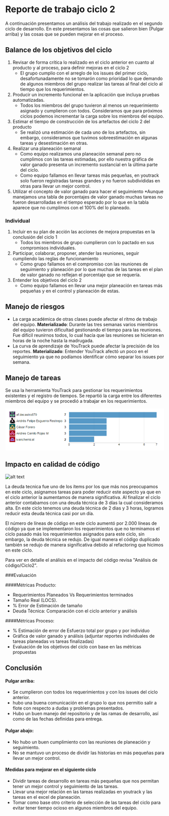 # Reporte de trabajo ciclo 2

A continuación presentamos un análisis del trabajo realizado en el segundo ciclo de desarrollo. En este presentamos las cosas que salieron bien (Pulgar arriba) y las cosas que se pueden mejorar en el proceso.

## Balance de los objetivos del ciclo

1. Revisar de forma crítica lo realizado en el ciclo anterior en cuanto al producto y al proceso, para definir mejoras en el ciclo 2
    * El grupo cumplio con el arreglo de los issues del primer ciclo, desafortunadamente no se tomarón como prioridad lo que demando de algunos miembros del grupo realizar las tareas al final del ciclo al tiempo que los requerimientos.
2. Producir un incremento funcional en la aplicación que incluya pruebas automatizadas.
    * Todos los miembros del grupo tuvieron al menos un requerimiento asignado y cumplieron con todos. Consideramos que para próximos ciclos podemos incrementar la carga sobre los miembros del equipo.
3. Estimar el tiempo de construcción de los artefactos del ciclo 2 del producto
    * Se realizó una estimación de cada uno de los artefactos, sin embargo, consideramos que tuvimos sobreestimación en algunas tareas y desestimación en otras.
4. Realizar una planeación semanal
    * Como equipo realizamos una planeación semanal pero no cumplimos con las tareas estimadas, por ello nuestra gráfica de valor ganado presenta un incremento sustancial en la última parte del ciclo.
    * Como equipo fallamos en llevar tareas más pequeñas, en youtrack solo fueron registradas tareas grandes y no fueron subdivididas en otras para llevar un mejor control.
5. Utilizar el concepto de valor ganado para hacer el seguimiento
    *Aunque manejamos una tabla de porcentajes de valor ganado muchas tareas no fueron desarrolladas en el  tiempo esperado por lo que en la tabla aparece que no cumplimos con el 100% del lo planeado.

### Individual

1. Incluir en su plan de acción las acciones de mejora propuestas en la conclusión del ciclo 1
    * Todos los miembros de grupo cumplieron con lo pactado en sus compromisos individuales.
2. Participar, colaborar, proponer, atender las reuniones, seguir cumpliendo las reglas de funcionamiento
    * Como grupo fallamos en el compromiso con las reuniones de seguimiento y planeación por lo que muchas de las tareas en el plan de valor ganado no reflejan el porcentaje que se requería.
3. Entender los objetivos del ciclo 2
    * Como equipo fallamos en llevar una mejor planeación en tareas más pequeñas y en el control y planeación de estas.

## Manejo de riesgos
* La carga académica de otras clases puede afectar el ritmo de trabajo del equipo. **Materializado**: Durante las tres semanas varios miembros del equipo tuvieron dificultad gestionando el tiempo para las reuniones. Fue difícil reunirnos todos, lo cual hacía que las reuniones se hicieran en horas de la noche hasta la madrugada.
* La curva de aprendizaje de YouTrack puede afectar la precisión de los reportes. **Materializado**: Entender YouTrack afectó un poco en el seguimiento ya que no podíamos identificar cómo separar los issues por semana.

## Manejo de tareas
Se usa la herramienta YouTrack para gestionar los requerimientos existentes y el registro de tiempos. Se repartió la carga entre los diferentes miembros del equipo y se procedió a trabajar en los requerimientos.

![issues_asignados](arq/img/issues_asignados.png)

## Impacto en calidad de código
![alt text](http://s3.postimg.org/7s2y2rf37/Screen_Shot_2015_09_29_at_4_03_03_PM.png "Logo Title Text 1")

La deuda tecnica fue uno de los ítems por los que más nos preocupamos en este ciclo, asignamos tareas para poder reducir este aspecto ya que en el ciclo anterior la aumentamos de manera significativa. Al finalizar el ciclo anterior contabamos con una deuda técnica de 3 días la cual consideramos alta. En este ciclo tenemos una deuda técnica de 2 dias y 3 horas, logramos reducir esta deuda técnica casi por un día.

El número de líneas de código en este ciclo aumentó por 2.000 líneas de código ya que se implementaron los requerimientos que no terminamos el ciclo pasado más los requerimientos asignados para este ciclo, sin embargo, la deuda técnica se redujo. De igual manera el código duplicado también se redujo de manera significativa debido al refactoring que hicimos en este ciclo.

Para ver en detalle el análisis en el impacto del código revisa "Análisis de código/Ciclo2".


###Evaluación 

####Métricas Producto:

* Requerimientos Planeados Vs Requerimientos terminados
* Tamaño Real (LOCS).
* % Error de Estimación de tamaño
* Deuda Técnica: Comparación con el ciclo anterior y análisis

####Métricas Proceso:

* % Estimación de error de Esfuerzo total por grupo y por individuo
* Gráfica de valor ganado y análisis (adjuntar reportes individuales de tareas planeadas vs tareas finalizadas)
* Evaluación de los objetivos del ciclo con base en las métricas propuestas


## Conclusión
#### Pulgar arriba:
* Se cumplieron con todos los requerimientos y con los issues del ciclo anterior.
* hubo una buena comunicación en el grupo lo que nos permitio salir a flote con respecto a dudas y problemas presentados.
* Hubo un buen manejo del repositorio y de las ramas de desarrollo, así como de las fechas definidas para entrega.

#### Pulgar abajo:
* No hubo un buen cumplimiento con las reuniones de planeación y seguimiento.
* No se mantuvo un proceso de dividir las historias en más pequeñas para llevar un mejor control.


#### Medidas para mejorar en el siguiente ciclo

* Dividir tareas de desarrollo en tareas más pequeñas que nos permitan tener un mejor control y seguimiento de las tareas.
* Llevar una mejor relación en las tareas realizadas en youtrack y las tareas en el excel de planeación.
* Tomar como base otro criterio de selección de las tareas del ciclo para evitar tener tiempo ocioso en algunos miembros del equipo.

